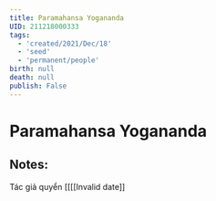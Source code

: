 ```yaml
---
title: Paramahansa Yogananda
UID: 211218000333
tags:
  - 'created/2021/Dec/18'
  - 'seed'
  - 'permanent/people'
birth: null
death: null
publish: False
---
```

# Paramahansa Yogananda

## Notes:
Tác giả quyển [[[[Invalid date]]